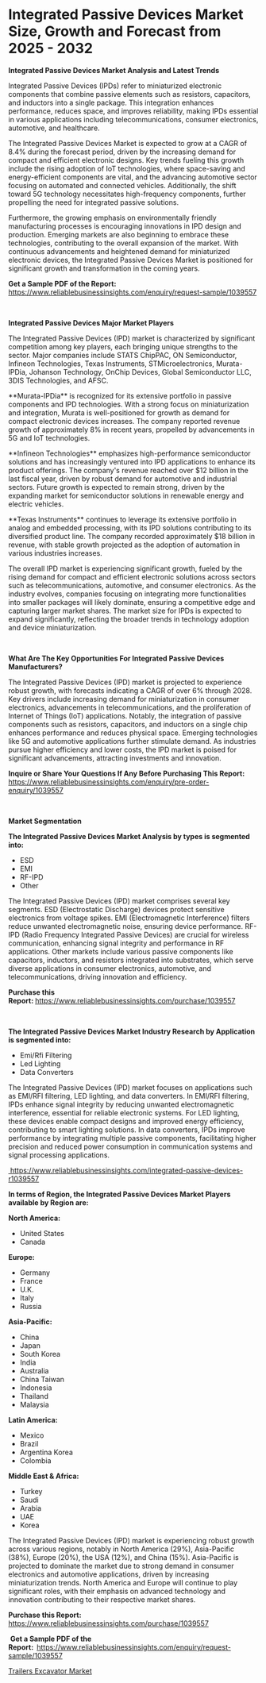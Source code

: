 <p><h1>Integrated Passive Devices Market Size, Growth and Forecast from 2025 - 2032</h1></p><p><strong>Integrated Passive Devices Market Analysis and Latest Trends</strong></p>
<p><p>Integrated Passive Devices (IPDs) refer to miniaturized electronic components that combine passive elements such as resistors, capacitors, and inductors into a single package. This integration enhances performance, reduces space, and improves reliability, making IPDs essential in various applications including telecommunications, consumer electronics, automotive, and healthcare.</p><p>The Integrated Passive Devices Market is expected to grow at a CAGR of 8.4% during the forecast period, driven by the increasing demand for compact and efficient electronic designs. Key trends fueling this growth include the rising adoption of IoT technologies, where space-saving and energy-efficient components are vital, and the advancing automotive sector focusing on automated and connected vehicles. Additionally, the shift toward 5G technology necessitates high-frequency components, further propelling the need for integrated passive solutions.</p><p>Furthermore, the growing emphasis on environmentally friendly manufacturing processes is encouraging innovations in IPD design and production. Emerging markets are also beginning to embrace these technologies, contributing to the overall expansion of the market. With continuous advancements and heightened demand for miniaturized electronic devices, the Integrated Passive Devices Market is positioned for significant growth and transformation in the coming years.</p></p>
<p><strong>Get a Sample PDF of the Report:&nbsp;</strong> <a href="https://www.reliablebusinessinsights.com/enquiry/request-sample/1039557?utm_campaign=2201&utm_medium=2&utm_source=Github&utm_content=ia&utm_term=17022025&utm_id=integrated-passive-devices">https://www.reliablebusinessinsights.com/enquiry/request-sample/1039557</a></p>
<p>&nbsp;</p>
<p><strong>Integrated Passive Devices Major Market Players</strong></p>
<p><p>The Integrated Passive Devices (IPD) market is characterized by significant competition among key players, each bringing unique strengths to the sector. Major companies include STATS ChipPAC, ON Semiconductor, Infineon Technologies, Texas Instruments, STMicroelectronics, Murata-IPDia, Johanson Technology, OnChip Devices, Global Semiconductor LLC, 3DIS Technologies, and AFSC.</p><p>**Murata-IPDia** is recognized for its extensive portfolio in passive components and IPD technologies. With a strong focus on miniaturization and integration, Murata is well-positioned for growth as demand for compact electronic devices increases. The company reported revenue growth of approximately 8% in recent years, propelled by advancements in 5G and IoT technologies.</p><p>**Infineon Technologies** emphasizes high-performance semiconductor solutions and has increasingly ventured into IPD applications to enhance its product offerings. The company's revenue reached over $12 billion in the last fiscal year, driven by robust demand for automotive and industrial sectors. Future growth is expected to remain strong, driven by the expanding market for semiconductor solutions in renewable energy and electric vehicles.</p><p>**Texas Instruments** continues to leverage its extensive portfolio in analog and embedded processing, with its IPD solutions contributing to its diversified product line. The company recorded approximately $18 billion in revenue, with stable growth projected as the adoption of automation in various industries increases.</p><p>The overall IPD market is experiencing significant growth, fueled by the rising demand for compact and efficient electronic solutions across sectors such as telecommunications, automotive, and consumer electronics. As the industry evolves, companies focusing on integrating more functionalities into smaller packages will likely dominate, ensuring a competitive edge and capturing larger market shares. The market size for IPDs is expected to expand significantly, reflecting the broader trends in technology adoption and device miniaturization.</p></p>
<p>&nbsp;</p>
<p><strong>What Are The Key Opportunities For Integrated Passive Devices Manufacturers?</strong></p>
<p><p>The Integrated Passive Devices (IPD) market is projected to experience robust growth, with forecasts indicating a CAGR of over 6% through 2028. Key drivers include increasing demand for miniaturization in consumer electronics, advancements in telecommunications, and the proliferation of Internet of Things (IoT) applications. Notably, the integration of passive components such as resistors, capacitors, and inductors on a single chip enhances performance and reduces physical space. Emerging technologies like 5G and automotive applications further stimulate demand. As industries pursue higher efficiency and lower costs, the IPD market is poised for significant advancements, attracting investments and innovation.</p></p>
<p><strong>Inquire or Share Your Questions If Any Before Purchasing This Report:</strong> <a href="https://www.reliablebusinessinsights.com/enquiry/pre-order-enquiry/1039557?utm_campaign=2201&utm_medium=2&utm_source=Github&utm_content=ia&utm_term=17022025&utm_id=integrated-passive-devices">https://www.reliablebusinessinsights.com/enquiry/pre-order-enquiry/1039557</a></p>
<p>&nbsp;</p>
<p><strong>Market Segmentation</strong></p>
<p><strong>The Integrated Passive Devices Market Analysis by types is segmented into:</strong></p>
<p><ul><li>ESD</li><li>EMI</li><li>RF-IPD</li><li>Other</li></ul></p>
<p><p>The Integrated Passive Devices (IPD) market comprises several key segments. ESD (Electrostatic Discharge) devices protect sensitive electronics from voltage spikes. EMI (Electromagnetic Interference) filters reduce unwanted electromagnetic noise, ensuring device performance. RF-IPD (Radio Frequency Integrated Passive Devices) are crucial for wireless communication, enhancing signal integrity and performance in RF applications. Other markets include various passive components like capacitors, inductors, and resistors integrated into substrates, which serve diverse applications in consumer electronics, automotive, and telecommunications, driving innovation and efficiency.</p></p>
<p><strong>Purchase this Report:&nbsp;</strong><a href="https://www.reliablebusinessinsights.com/purchase/1039557?utm_campaign=2201&utm_medium=2&utm_source=Github&utm_content=ia&utm_term=17022025&utm_id=integrated-passive-devices">https://www.reliablebusinessinsights.com/purchase/1039557</a></p>
<p>&nbsp;</p>
<p><strong>The Integrated Passive Devices Market Industry Research by Application is segmented into:</strong></p>
<p><ul><li>Emi/Rfi Filtering</li><li>Led Lighting</li><li>Data Converters</li></ul></p>
<p><p>The Integrated Passive Devices (IPD) market focuses on applications such as EMI/RFI filtering, LED lighting, and data converters. In EMI/RFI filtering, IPDs enhance signal integrity by reducing unwanted electromagnetic interference, essential for reliable electronic systems. For LED lighting, these devices enable compact designs and improved energy efficiency, contributing to smart lighting solutions. In data converters, IPDs improve performance by integrating multiple passive components, facilitating higher precision and reduced power consumption in communication systems and signal processing applications.</p></p>
<p><a href="https://www.reliablebusinessinsights.com/integrated-passive-devices-r1039557?utm_campaign=2201&utm_medium=2&utm_source=Github&utm_content=ia&utm_term=17022025&utm_id=integrated-passive-devices">&nbsp;https://www.reliablebusinessinsights.com/integrated-passive-devices-r1039557</a></p>
<p><strong>In terms of Region, the Integrated Passive Devices Market Players available by Region are:</strong></p>
<p>
    <p> <strong> North America: </strong>
        <ul>
            <li>United States</li>
            <li>Canada</li>
        </ul>
        </p> 
    <p> <strong> Europe: </strong>
        <ul>
            <li>Germany</li>
            <li>France</li>
            <li>U.K.</li>
            <li>Italy</li>
            <li>Russia</li>
        </ul>
        </p> 
    <p> <strong> Asia-Pacific: </strong>
        <ul>
            <li>China</li>
            <li>Japan</li>
            <li>South Korea</li>
            <li>India</li>
            <li>Australia</li>
            <li>China Taiwan</li>
            <li>Indonesia</li>
            <li>Thailand</li>
            <li>Malaysia</li>
        </ul>
        </p> 
    <p> <strong> Latin America: </strong>
        <ul>
            <li>Mexico</li>
            <li>Brazil</li>
            <li>Argentina Korea</li>
            <li>Colombia</li>
        </ul>
        </p> 
    <p> <strong> Middle East & Africa: </strong>
        <ul>
            <li>Turkey</li>
            <li>Saudi</li>
            <li>Arabia</li>
            <li>UAE</li>
            <li>Korea</li>
        </ul>
    </p>
    </p>
<p><p>The Integrated Passive Devices (IPD) market is experiencing robust growth across various regions, notably in North America (29%), Asia-Pacific (38%), Europe (20%), the USA (12%), and China (15%). Asia-Pacific is projected to dominate the market due to strong demand in consumer electronics and automotive applications, driven by increasing miniaturization trends. North America and Europe will continue to play significant roles, with their emphasis on advanced technology and innovation contributing to their respective market shares.</p></p>
<p><strong>Purchase this Report: </strong><a href="https://www.reliablebusinessinsights.com/purchase/1039557?utm_campaign=2201&utm_medium=2&utm_source=Github&utm_content=ia&utm_term=17022025&utm_id=integrated-passive-devices">https://www.reliablebusinessinsights.com/purchase/1039557</a></p>
<p>&nbsp;<strong>Get a Sample PDF of the Report:&nbsp;&nbsp;</strong><a href="https://www.reliablebusinessinsights.com/enquiry/request-sample/1039557?utm_campaign=2201&utm_medium=2&utm_source=Github&utm_content=ia&utm_term=17022025&utm_id=integrated-passive-devices">https://www.reliablebusinessinsights.com/enquiry/request-sample/1039557</a></p>
<p><strong></strong></p>
<p><p><a href="https://github.com/gerdabatiskzv9/Market-Research-Report-List-1/blob/main/trailers-excavator-market.md?utm_campaign=2201&utm_medium=2&utm_source=Github&utm_content=ia&utm_term=17022025&utm_id=integrated-passive-devices">Trailers Excavator Market</a></p></p>